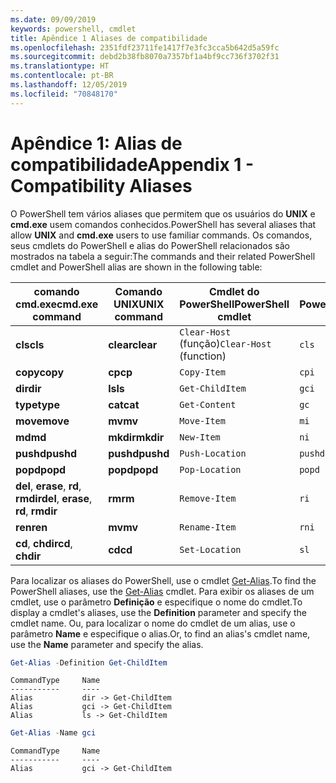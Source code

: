 ```yaml
---
ms.date: 09/09/2019
keywords: powershell, cmdlet
title: Apêndice 1 Aliases de compatibilidade
ms.openlocfilehash: 2351fdf23711fe1417f7e3fc3cca5b642d5a59fc
ms.sourcegitcommit: debd2b38fb8070a7357bf1a4bf9cc736f3702f31
ms.translationtype: HT
ms.contentlocale: pt-BR
ms.lasthandoff: 12/05/2019
ms.locfileid: "70848170"
---
```

# <a name="appendix-1---compatibility-aliases"></a><span data-ttu-id="7ee5c-103">Apêndice 1: Alias de compatibilidade</span><span class="sxs-lookup"><span data-stu-id="7ee5c-103">Appendix 1 - Compatibility Aliases</span></span>

<span data-ttu-id="7ee5c-104">O PowerShell tem vários aliases que permitem que os usuários do **UNIX** e **cmd.exe** usem comandos conhecidos.</span><span class="sxs-lookup"><span data-stu-id="7ee5c-104">PowerShell has several aliases that allow **UNIX** and **cmd.exe** users to use familiar commands.</span></span>
<span data-ttu-id="7ee5c-105">Os comandos, seus cmdlets do PowerShell e alias do PowerShell relacionados são mostrados na tabela a seguir:</span><span class="sxs-lookup"><span data-stu-id="7ee5c-105">The commands and their related PowerShell cmdlet and PowerShell alias are shown in the following table:</span></span>

|<span data-ttu-id="7ee5c-106">comando cmd.exe</span><span class="sxs-lookup"><span data-stu-id="7ee5c-106">cmd.exe command</span></span>|<span data-ttu-id="7ee5c-107">Comando UNIX</span><span class="sxs-lookup"><span data-stu-id="7ee5c-107">UNIX command</span></span>|<span data-ttu-id="7ee5c-108">Cmdlet do PowerShell</span><span class="sxs-lookup"><span data-stu-id="7ee5c-108">PowerShell cmdlet</span></span>|<span data-ttu-id="7ee5c-109">Alias do PowerShell</span><span class="sxs-lookup"><span data-stu-id="7ee5c-109">PowerShell alias</span></span>|
|---------------|----------------|--------------|------------|
|<span data-ttu-id="7ee5c-110">**cls**</span><span class="sxs-lookup"><span data-stu-id="7ee5c-110">**cls**</span></span>|<span data-ttu-id="7ee5c-111">**clear**</span><span class="sxs-lookup"><span data-stu-id="7ee5c-111">**clear**</span></span>|<span data-ttu-id="7ee5c-112">`Clear-Host` (função)</span><span class="sxs-lookup"><span data-stu-id="7ee5c-112">`Clear-Host` (function)</span></span>|`cls`|
|<span data-ttu-id="7ee5c-113">**copy**</span><span class="sxs-lookup"><span data-stu-id="7ee5c-113">**copy**</span></span>|<span data-ttu-id="7ee5c-114">**cp**</span><span class="sxs-lookup"><span data-stu-id="7ee5c-114">**cp**</span></span>|`Copy-Item`|`cpi`|
|<span data-ttu-id="7ee5c-115">**dir**</span><span class="sxs-lookup"><span data-stu-id="7ee5c-115">**dir**</span></span>|<span data-ttu-id="7ee5c-116">**ls**</span><span class="sxs-lookup"><span data-stu-id="7ee5c-116">**ls**</span></span>|`Get-ChildItem`|`gci`|
|<span data-ttu-id="7ee5c-117">**type**</span><span class="sxs-lookup"><span data-stu-id="7ee5c-117">**type**</span></span>|<span data-ttu-id="7ee5c-118">**cat**</span><span class="sxs-lookup"><span data-stu-id="7ee5c-118">**cat**</span></span>|`Get-Content`|`gc`|
|<span data-ttu-id="7ee5c-119">**move**</span><span class="sxs-lookup"><span data-stu-id="7ee5c-119">**move**</span></span>|<span data-ttu-id="7ee5c-120">**mv**</span><span class="sxs-lookup"><span data-stu-id="7ee5c-120">**mv**</span></span>|`Move-Item`|`mi`|
|<span data-ttu-id="7ee5c-121">**md**</span><span class="sxs-lookup"><span data-stu-id="7ee5c-121">**md**</span></span>|<span data-ttu-id="7ee5c-122">**mkdir**</span><span class="sxs-lookup"><span data-stu-id="7ee5c-122">**mkdir**</span></span>|`New-Item`|`ni`|
|<span data-ttu-id="7ee5c-123">**pushd**</span><span class="sxs-lookup"><span data-stu-id="7ee5c-123">**pushd**</span></span>|<span data-ttu-id="7ee5c-124">**pushd**</span><span class="sxs-lookup"><span data-stu-id="7ee5c-124">**pushd**</span></span>|`Push-Location`|`pushd`|
|<span data-ttu-id="7ee5c-125">**popd**</span><span class="sxs-lookup"><span data-stu-id="7ee5c-125">**popd**</span></span>|<span data-ttu-id="7ee5c-126">**popd**</span><span class="sxs-lookup"><span data-stu-id="7ee5c-126">**popd**</span></span>|`Pop-Location`|`popd`|
|<span data-ttu-id="7ee5c-127">**del**, **erase**, **rd**, **rmdir**</span><span class="sxs-lookup"><span data-stu-id="7ee5c-127">**del**, **erase**, **rd**, **rmdir**</span></span>|<span data-ttu-id="7ee5c-128">**rm**</span><span class="sxs-lookup"><span data-stu-id="7ee5c-128">**rm**</span></span>|`Remove-Item`|`ri`|
|<span data-ttu-id="7ee5c-129">**ren**</span><span class="sxs-lookup"><span data-stu-id="7ee5c-129">**ren**</span></span>|<span data-ttu-id="7ee5c-130">**mv**</span><span class="sxs-lookup"><span data-stu-id="7ee5c-130">**mv**</span></span>|`Rename-Item`|`rni`|
|<span data-ttu-id="7ee5c-131">**cd**, **chdir**</span><span class="sxs-lookup"><span data-stu-id="7ee5c-131">**cd**, **chdir**</span></span>|<span data-ttu-id="7ee5c-132">**cd**</span><span class="sxs-lookup"><span data-stu-id="7ee5c-132">**cd**</span></span>|`Set-Location`|`sl`|

<span data-ttu-id="7ee5c-133">Para localizar os aliases do PowerShell, use o cmdlet [Get-Alias](/powershell/module/Microsoft.PowerShell.Utility/Get-Alias).</span><span class="sxs-lookup"><span data-stu-id="7ee5c-133">To find the PowerShell aliases, use the [Get-Alias](/powershell/module/Microsoft.PowerShell.Utility/Get-Alias) cmdlet.</span></span> <span data-ttu-id="7ee5c-134">Para exibir os aliases de um cmdlet, use o parâmetro **Definição** e especifique o nome do cmdlet.</span><span class="sxs-lookup"><span data-stu-id="7ee5c-134">To display a cmdlet's aliases, use the **Definition** parameter and specify the cmdlet name.</span></span>
<span data-ttu-id="7ee5c-135">Ou, para localizar o nome do cmdlet de um alias, use o parâmetro **Name** e especifique o alias.</span><span class="sxs-lookup"><span data-stu-id="7ee5c-135">Or, to find an alias's cmdlet name, use the **Name** parameter and specify the alias.</span></span>

```powershell
Get-Alias -Definition Get-ChildItem
```

```Output
CommandType     Name
-----------     ----
Alias           dir -> Get-ChildItem
Alias           gci -> Get-ChildItem
Alias           ls -> Get-ChildItem
```

```powershell
Get-Alias -Name gci
```

```Output
CommandType     Name
-----------     ----
Alias           gci -> Get-ChildItem
```
